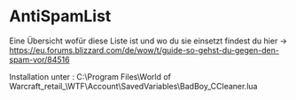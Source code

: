 # AntiSpamList

Eine Übersicht wofür diese Liste ist und wo du sie einsetzt findest du hier -> https://eu.forums.blizzard.com/de/wow/t/guide-so-gehst-du-gegen-den-spam-vor/84516

Installation unter : C:\Program Files\World of Warcraft_retail_\WTF\Account\SavedVariables\BadBoy_CCleaner.lua

